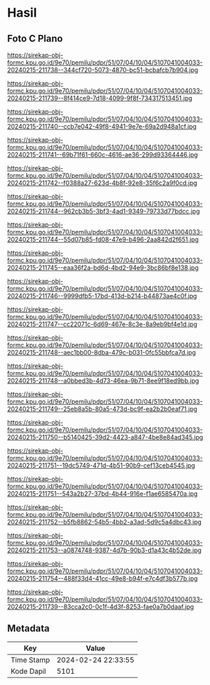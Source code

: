 # Hasil

## Foto C Plano

https://sirekap-obj-formc.kpu.go.id/9e70/pemilu/pdpr/51/07/04/10/04/5107041004033-20240215-211738--344cf720-5073-4870-bc51-bcbafcb7b904.jpg

https://sirekap-obj-formc.kpu.go.id/9e70/pemilu/pdpr/51/07/04/10/04/5107041004033-20240215-211739--8f414ce9-7d18-4099-9f8f-734317513451.jpg

https://sirekap-obj-formc.kpu.go.id/9e70/pemilu/pdpr/51/07/04/10/04/5107041004033-20240215-211740--ccb7e042-49f8-4941-9e7e-69a2d948a1cf.jpg

https://sirekap-obj-formc.kpu.go.id/9e70/pemilu/pdpr/51/07/04/10/04/5107041004033-20240215-211741--69b71f61-660c-4616-ae36-299d93364446.jpg

https://sirekap-obj-formc.kpu.go.id/9e70/pemilu/pdpr/51/07/04/10/04/5107041004033-20240215-211742--f0388a27-623d-4b8f-92e8-35f6c2a9f0cd.jpg

https://sirekap-obj-formc.kpu.go.id/9e70/pemilu/pdpr/51/07/04/10/04/5107041004033-20240215-211744--962cb3b5-3bf3-4ad1-9349-79733d77bdcc.jpg

https://sirekap-obj-formc.kpu.go.id/9e70/pemilu/pdpr/51/07/04/10/04/5107041004033-20240215-211744--55d07b85-fd08-47e9-b496-2aa842d2f651.jpg

https://sirekap-obj-formc.kpu.go.id/9e70/pemilu/pdpr/51/07/04/10/04/5107041004033-20240215-211745--eaa36f2a-bd6d-4bd2-94e9-3bc86bf8e138.jpg

https://sirekap-obj-formc.kpu.go.id/9e70/pemilu/pdpr/51/07/04/10/04/5107041004033-20240215-211746--9999dfb5-17bd-413d-b214-b44873ae4c0f.jpg

https://sirekap-obj-formc.kpu.go.id/9e70/pemilu/pdpr/51/07/04/10/04/5107041004033-20240215-211747--cc22071c-6d69-467e-8c3e-8a9eb9bf4e1d.jpg

https://sirekap-obj-formc.kpu.go.id/9e70/pemilu/pdpr/51/07/04/10/04/5107041004033-20240215-211748--aec1bb00-8dba-479c-b031-0fc55bbfca7d.jpg

https://sirekap-obj-formc.kpu.go.id/9e70/pemilu/pdpr/51/07/04/10/04/5107041004033-20240215-211748--a0bbed3b-4d73-46ea-9b71-8ee9f18ed9bb.jpg

https://sirekap-obj-formc.kpu.go.id/9e70/pemilu/pdpr/51/07/04/10/04/5107041004033-20240215-211749--25eb8a5b-80a5-473d-bc9f-ea2b2b0eaf71.jpg

https://sirekap-obj-formc.kpu.go.id/9e70/pemilu/pdpr/51/07/04/10/04/5107041004033-20240215-211750--b5140425-39d2-4423-a847-4be8e84ad345.jpg

https://sirekap-obj-formc.kpu.go.id/9e70/pemilu/pdpr/51/07/04/10/04/5107041004033-20240215-211751--19dc5749-471d-4b51-90b9-cef13ceb4545.jpg

https://sirekap-obj-formc.kpu.go.id/9e70/pemilu/pdpr/51/07/04/10/04/5107041004033-20240215-211751--543a2b27-37bd-4b44-916e-f1ae6585470a.jpg

https://sirekap-obj-formc.kpu.go.id/9e70/pemilu/pdpr/51/07/04/10/04/5107041004033-20240215-211752--b5fb8862-54b5-4bb2-a3ad-5d9c5a4dbc43.jpg

https://sirekap-obj-formc.kpu.go.id/9e70/pemilu/pdpr/51/07/04/10/04/5107041004033-20240215-211753--a0874748-9387-4d7b-90b3-d1a43c4b52de.jpg

https://sirekap-obj-formc.kpu.go.id/9e70/pemilu/pdpr/51/07/04/10/04/5107041004033-20240215-211754--488f33d4-41cc-49e8-b94f-e7c4df3b577b.jpg

https://sirekap-obj-formc.kpu.go.id/9e70/pemilu/pdpr/51/07/04/10/04/5107041004033-20240215-211739--83cca2c0-0c1f-4d3f-8253-fae0a7b0daaf.jpg


## Metadata

| Key        | Value               |
| ---------- | ------------------- |
| Time Stamp | 2024-02-24 22:33:55 |
| Kode Dapil | 5101                |



